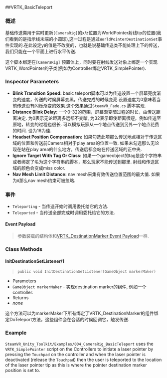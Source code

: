 ##VRTK_BasicTeleport
### 概述

基础传送类用于实时更新`[CameraRig]`的x/z位置为WorldPointer射线tip的位置(我们看到的是指示线末端的小圆球),这一过程是通过`WorldPointerDestinationSet`事件实现的.在此设定y的值是不改变的，也就是说基础传送类不能处理上下的传送，我们只能在一个平面上进行水平传送.

这个脚本绑定在`[CameraRig]` 预置体上，同时要在射线发送对象上绑定一个实现VRTK_WordPointer的子类(例如为Controller绑定VRTK_SimplePointer).

### Inspector Parameters

  * **Blink Transition Speed:** basic teleport脚本可以为传送设置一个屏幕亮度渐变的速度，传送的时候屏幕变黑，传送完成的时候变亮.设置速度为0意味着当前传送没有闪烁渐变的效果.这个效果通过`SteamVR_Fade.cs` 脚本实现.
  * **Distance Blink Delay:** 一个0-32的范围，屏幕渐变暗过程的时长，由传送距离决定. 为0表示无论距离多远都不变暗, 为32表示即使距离很短，例如传送至原地，转变的过程也很长. 可以模拟玩家从一个地点传送到另外一个地点花费的时间. 设为16为佳.
  * **Headset Position Compensation:** 如果勾选此项那么传送地点相对于传送区域的位置和传送前Camera相对于play area的位置一致. 如果未勾选那么无论现在站在play area的什么地方，传送后都会站在传送区域的正中央.
  * **Ignore Target With Tag Or Class:** 如果一个gameobject的tag是这个字符串或者绑定了名为这个字符串的脚本，那么玩家不能传送到那里. 射线和传送区域的颜色会变成miss color.
  * **Nav Mesh Limit Distance:** nav mesh采集有效传送位置范围的最大值. 如果为`0`那么nav mesh约束可被忽略.

### 事件

  * `Teleporting` - 当传送开始时调用委托给它的方法.
  * `Teleported` - 当传送全部完成时调用委托给它的方法.

#### Event Payload

  > 参数装载的结构体和[VRTK_DestinationMarker Event Payload](#vrtk_destinationmarker)一样.

### Class Methods

#### InitDestinationSetListener/1

  > `public void InitDestinationSetListener(GameObject markerMaker)`

  * Parameters
   * `GameObject markerMaker` - 实现destination marker的组件, 例如一个controller.
  * Returns
   * _none_

这个方法可以为markerMaker下所有绑定了VRTK_DestinationMarker的组件绑定DoTeleport方法，这些组件会在合适的时候回调它，触发传送. 

### Example

`SteamVR_Unity_Toolkit/Examples/004_CameraRig_BasicTeleport` uses the `VRTK_SimplePointer` script on the Controllers to initiate a laser pointer by pressing the `Touchpad` on the controller and when the laser pointer is deactivated (release the `Touchpad`) then the user is teleported to the location of the laser pointer tip as this is where the pointer destination marker position is set to.
